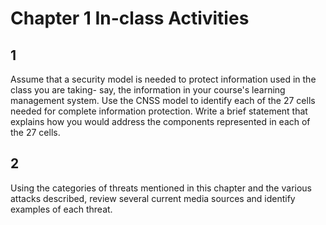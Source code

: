 # Chapter 1 In-class Activities

## 1
Assume that a security model is needed to protect information used in the class you are taking- say, the information
in your course's learning management system. Use the CNSS model to identify each of the 27 cells needed for complete information protection. Write a brief statement that explains how you would address the components represented in each of the 27 cells.

## 2
Using the categories of threats mentioned in this chapter and the various attacks described, review several current media sources and identify examples of each threat.
